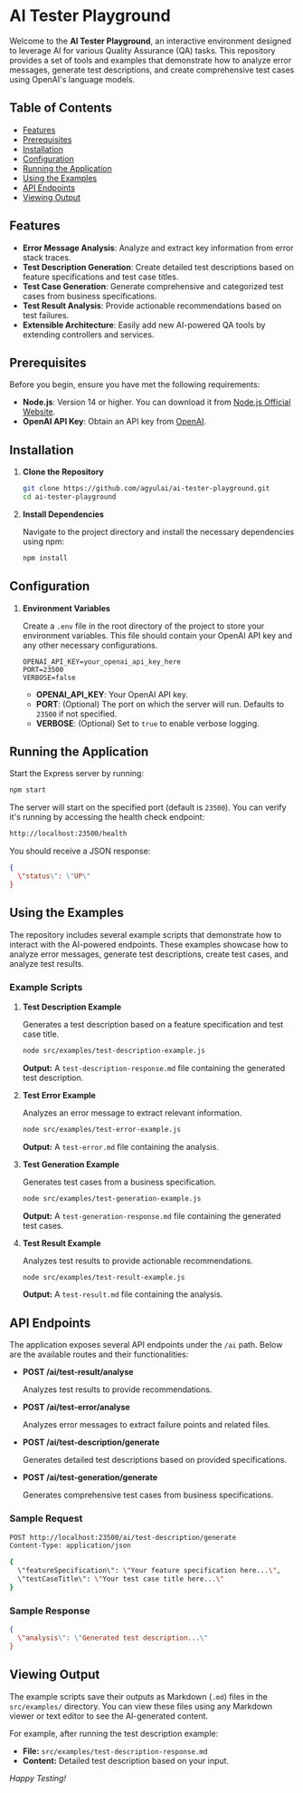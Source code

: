 # AI Tester Playground

Welcome to the **AI Tester Playground**, an interactive environment designed to leverage AI for various Quality Assurance (QA) tasks. This repository provides a set of tools and examples that demonstrate how to analyze error messages, generate test descriptions, and create comprehensive test cases using OpenAI's language models.

## Table of Contents

- [Features](#features)
- [Prerequisites](#prerequisites)
- [Installation](#installation)
- [Configuration](#configuration)
- [Running the Application](#running-the-application)
- [Using the Examples](#using-the-examples)
- [API Endpoints](#api-endpoints)
- [Viewing Output](#viewing-output)

## Features

- **Error Message Analysis**: Analyze and extract key information from error stack traces.
- **Test Description Generation**: Create detailed test descriptions based on feature specifications and test case titles.
- **Test Case Generation**: Generate comprehensive and categorized test cases from business specifications.
- **Test Result Analysis**: Provide actionable recommendations based on test failures.
- **Extensible Architecture**: Easily add new AI-powered QA tools by extending controllers and services.

## Prerequisites

Before you begin, ensure you have met the following requirements:

- **Node.js**: Version 14 or higher. You can download it from [Node.js Official Website](https://nodejs.org/).
- **OpenAI API Key**: Obtain an API key from [OpenAI](https://openai.com/).

## Installation

1. **Clone the Repository**

   ```bash
   git clone https://github.com/agyulai/ai-tester-playground.git
   cd ai-tester-playground
   ```

2. **Install Dependencies**

   Navigate to the project directory and install the necessary dependencies using npm:

   ```bash
   npm install
   ```

## Configuration

1. **Environment Variables**

   Create a `.env` file in the root directory of the project to store your environment variables. This file should contain your OpenAI API key and any other necessary configurations.

   ```env
   OPENAI_API_KEY=your_openai_api_key_here
   PORT=23500
   VERBOSE=false
   ```

    - **OPENAI_API_KEY**: Your OpenAI API key.
    - **PORT**: (Optional) The port on which the server will run. Defaults to `23500` if not specified.
    - **VERBOSE**: (Optional) Set to `true` to enable verbose logging.

## Running the Application

Start the Express server by running:

```bash
npm start
```

The server will start on the specified port (default is `23500`). You can verify it's running by accessing the health check endpoint:

```bash
http://localhost:23500/health
```

You should receive a JSON response:

```json
{
  \"status\": \"UP\"
}
```

## Using the Examples

The repository includes several example scripts that demonstrate how to interact with the AI-powered endpoints. These examples showcase how to analyze error messages, generate test descriptions, create test cases, and analyze test results.

### Example Scripts

1. **Test Description Example**

   Generates a test description based on a feature specification and test case title.

   ```bash
   node src/examples/test-description-example.js
   ```

   **Output:** A `test-description-response.md` file containing the generated test description.

2. **Test Error Example**

   Analyzes an error message to extract relevant information.

   ```bash
   node src/examples/test-error-example.js
   ```

   **Output:** A `test-error.md` file containing the analysis.

3. **Test Generation Example**

   Generates test cases from a business specification.

   ```bash
   node src/examples/test-generation-example.js
   ```

   **Output:** A `test-generation-response.md` file containing the generated test cases.

4. **Test Result Example**

   Analyzes test results to provide actionable recommendations.

   ```bash
   node src/examples/test-result-example.js
   ```

   **Output:** A `test-result.md` file containing the analysis.

## API Endpoints

The application exposes several API endpoints under the `/ai` path. Below are the available routes and their functionalities:

- **POST /ai/test-result/analyse**

  Analyzes test results to provide recommendations.

- **POST /ai/test-error/analyse**

  Analyzes error messages to extract failure points and related files.

- **POST /ai/test-description/generate**

  Generates detailed test descriptions based on provided specifications.

- **POST /ai/test-generation/generate**

  Generates comprehensive test cases from business specifications.

### Sample Request

```bash
POST http://localhost:23500/ai/test-description/generate
Content-Type: application/json

{
  \"featureSpecification\": \"Your feature specification here...\",
  \"testCaseTitle\": \"Your test case title here...\"
}
```

### Sample Response

```json
{
  \"analysis\": \"Generated test description...\"
}
```

## Viewing Output

The example scripts save their outputs as Markdown (`.md`) files in the `src/examples/` directory. You can view these files using any Markdown viewer or text editor to see the AI-generated content.

For example, after running the test description example:

- **File:** `src/examples/test-description-response.md`
- **Content:** Detailed test description based on your input.


*Happy Testing!*
